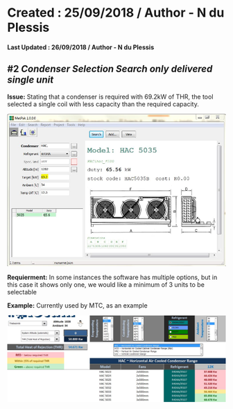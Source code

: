 # Created : 25/09/2018 / Author - N du Plessis
#### Last Updated : 26/09/2018 / Author - N du Plessis

##  #2 **_Condenser Selection Search only delivered single unit_**

**Issue:** Stating that a condenser is required with 69.2kW of THR, the tool selected a single coil with less capacity than the required 
capacity.

![alt text](UndersizedCondenser.JPG "Undersized Condenser Selection")

**Requierment:** In some instances the software has multiple options, but in this case it shows only one, we would like a minimum of 
3 units to be selectable


**Example:** Currently used by MTC, as an example

![alt text](RecSelector.JPG "Condenser Selection Preview")
